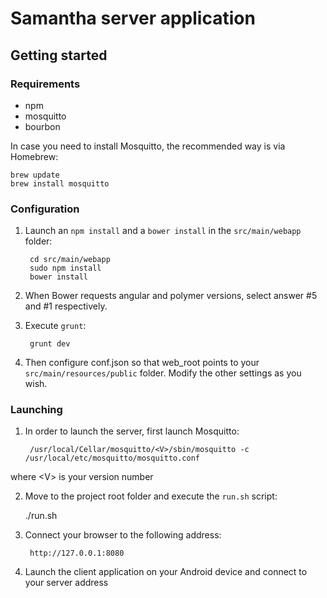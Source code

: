 # Samantha server application

## Getting started
### Requirements

* npm
* mosquitto
* bourbon

In case you need to install Mosquitto, the recommended way is via Homebrew:

	brew update
	brew install mosquitto
	
### Configuration

1. Launch an ```npm install``` and a ```bower install``` in the ```src/main/webapp``` folder:

		cd src/main/webapp
		sudo npm install	
		bower install	
	
2. When Bower requests angular and polymer versions, select answer #5 and #1 respectively.

3. Execute ```grunt```:
		
		grunt dev

4. Then configure conf.json so that web_root points to your ```src/main/resources/public``` folder. Modify the other settings as you wish.

### Launching

1. In order to launch the server, first launch Mosquitto:

		/usr/local/Cellar/mosquitto/<V>/sbin/mosquitto -c /usr/local/etc/mosquitto/mosquitto.conf
where \<V> is your version number

2. Move to the project root folder and execute the ```run.sh``` script:

	./run.sh
	
3. Connect your browser to the following address:
	
		http://127.0.0.1:8080
	
4. Launch the client application on your Android device and connect to your server address 